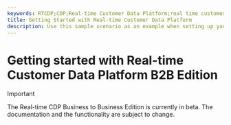 ```yaml
---
keywords: RTCDP;CDP;Real-time Customer Data Platform;real time customer data platform;real time cdp;cdp;rtcdp
title: Getting Started with Real-time Customer Data Platform
description: Use this sample scenario as an example when setting up your implementation of Real-time Customer Data Platform.
---
```

# Getting started with Real-time Customer Data Platform B2B Edition

>[!IMPORTANT]
>
>The Real-time CDP Business to Business Edition is currently in beta. The documentation and the functionality are subject to change.
